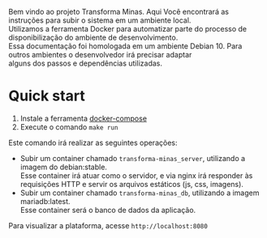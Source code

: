 Bem vindo ao projeto Transforma Minas. Aqui Você encontrará as instruções para subir o sistema em um ambiente local.  
Utilizamos  a ferramenta Docker para automatizar parte do processo de  disponibilização do ambiente de desenvolvimento.  
Essa documentação foi homologada em um ambiente Debian 10. Para outros ambientes o desenvolvedor irá precisar adaptar  
alguns dos passos e dependências utilizadas.

# Quick start

1. Instale a ferramenta [docker-compose](https://docs.docker.com/compose/install/)
2. Execute o comando `make run`

Este comando irá realizar as seguintes operações:

- Subir um container chamado `transforma-minas_server`, utilizando a imagem do debian:stable.  
Esse container irá atuar como o servidor, e via nginx irá responder às requisições HTTP e servir os
arquivos estáticos (js, css, imagens).
- Subir um container chamado `transforma-minas_db`, utilizando a imagem mariadb:latest.  
Esse container será o banco de dados da aplicação.

Para visualizar a plataforma, acesse `http://localhost:8080`
